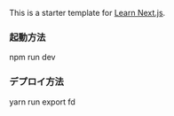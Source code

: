 This is a starter template for [Learn Next.js](https://nextjs.org/learn).

### 起動方法
npm run dev

### デプロイ方法
yarn run export
fd